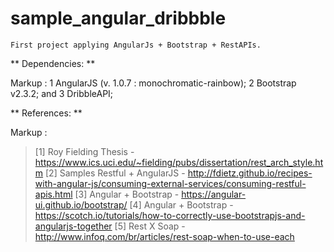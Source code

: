 # sample_angular_dribbble #

    First project applying AngularJs + Bootstrap + RestAPIs.

** Dependencies: **
    
Markup : 1 AngularJS (v. 1.0.7 : monochromatic-rainbow);
         2 Bootstrap v2.3.2; and
         3 DribbleAPI;

** References: **

Markup : 
> [1] Roy Fielding Thesis - https://www.ics.uci.edu/~fielding/pubs/dissertation/rest_arch_style.htm
> [2] Samples Restful + AngularJS - http://fdietz.github.io/recipes-with-angular-js/consuming-external-services/consuming-restful-apis.html
> [3] Angular + Bootstrap - https://angular-ui.github.io/bootstrap/
> [4] Angular + Bootstrap - https://scotch.io/tutorials/how-to-correctly-use-bootstrapjs-and-angularjs-together
> [5] Rest X Soap - http://www.infoq.com/br/articles/rest-soap-when-to-use-each

